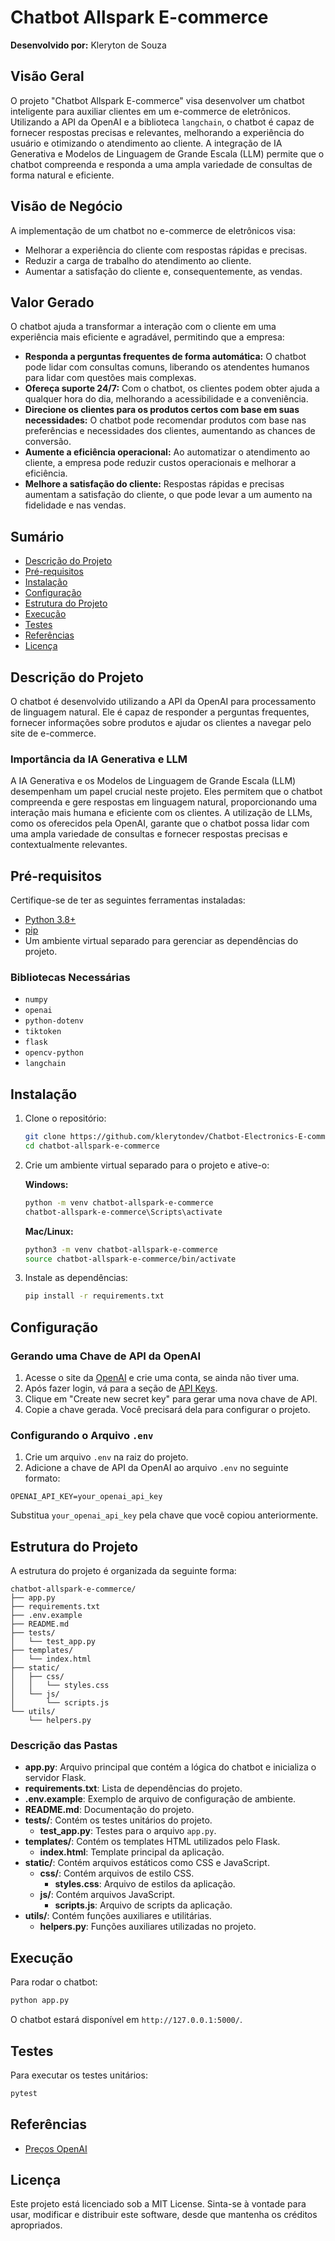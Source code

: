 # Chatbot Allspark E-commerce

**Desenvolvido por:** Kleryton de Souza


## Visão Geral

O projeto "Chatbot Allspark E-commerce" visa desenvolver um chatbot inteligente para auxiliar clientes em um e-commerce de eletrônicos. Utilizando a API da OpenAI e a biblioteca `langchain`, o chatbot é capaz de fornecer respostas precisas e relevantes, melhorando a experiência do usuário e otimizando o atendimento ao cliente. A integração de IA Generativa e Modelos de Linguagem de Grande Escala (LLM) permite que o chatbot compreenda e responda a uma ampla variedade de consultas de forma natural e eficiente.

## Visão de Negócio

A implementação de um chatbot no e-commerce de eletrônicos visa:

- Melhorar a experiência do cliente com respostas rápidas e precisas.
- Reduzir a carga de trabalho do atendimento ao cliente.
- Aumentar a satisfação do cliente e, consequentemente, as vendas.

## Valor Gerado

O chatbot ajuda a transformar a interação com o cliente em uma experiência mais eficiente e agradável, permitindo que a empresa:

- **Responda a perguntas frequentes de forma automática:** O chatbot pode lidar com consultas comuns, liberando os atendentes humanos para lidar com questões mais complexas.
- **Ofereça suporte 24/7:** Com o chatbot, os clientes podem obter ajuda a qualquer hora do dia, melhorando a acessibilidade e a conveniência.
- **Direcione os clientes para os produtos certos com base em suas necessidades:** O chatbot pode recomendar produtos com base nas preferências e necessidades dos clientes, aumentando as chances de conversão.
- **Aumente a eficiência operacional:** Ao automatizar o atendimento ao cliente, a empresa pode reduzir custos operacionais e melhorar a eficiência.
- **Melhore a satisfação do cliente:** Respostas rápidas e precisas aumentam a satisfação do cliente, o que pode levar a um aumento na fidelidade e nas vendas.

## Sumário

- [Descrição do Projeto](#descrição-do-projeto)
- [Pré-requisitos](#pré-requisitos)
- [Instalação](#instalação)
- [Configuração](#configuração)
- [Estrutura do Projeto](#estrutura-do-projeto)
- [Execução](#execução)
- [Testes](#testes)
- [Referências](#referências)
- [Licença](#licença)

## Descrição do Projeto

O chatbot é desenvolvido utilizando a API da OpenAI para processamento de linguagem natural. Ele é capaz de responder a perguntas frequentes, fornecer informações sobre produtos e ajudar os clientes a navegar pelo site de e-commerce.

### Importância da IA Generativa e LLM

A IA Generativa e os Modelos de Linguagem de Grande Escala (LLM) desempenham um papel crucial neste projeto. Eles permitem que o chatbot compreenda e gere respostas em linguagem natural, proporcionando uma interação mais humana e eficiente com os clientes. A utilização de LLMs, como os oferecidos pela OpenAI, garante que o chatbot possa lidar com uma ampla variedade de consultas e fornecer respostas precisas e contextualmente relevantes.

## Pré-requisitos

Certifique-se de ter as seguintes ferramentas instaladas:

- [Python 3.8+](https://www.python.org/)
- [pip](https://pip.pypa.io/en/stable/installing/)
- Um ambiente virtual separado para gerenciar as dependências do projeto.

### Bibliotecas Necessárias

- `numpy`
- `openai`
- `python-dotenv`
- `tiktoken`
- `flask`
- `opencv-python`
- `langchain`

## Instalação

1. Clone o repositório:

   ```bash
   git clone https://github.com/klerytondev/Chatbot-Electronics-E-commerce.git
   cd chatbot-allspark-e-commerce
   ```

2. Crie um ambiente virtual separado para o projeto e ative-o:

   **Windows:**
   ```bash
   python -m venv chatbot-allspark-e-commerce
   chatbot-allspark-e-commerce\Scripts\activate
   ```

   **Mac/Linux:**
   ```bash
   python3 -m venv chatbot-allspark-e-commerce
   source chatbot-allspark-e-commerce/bin/activate
   ```

3. Instale as dependências:

   ```bash
   pip install -r requirements.txt
   ```

## Configuração

### Gerando uma Chave de API da OpenAI

1. Acesse o site da [OpenAI](https://www.openai.com/) e crie uma conta, se ainda não tiver uma.
2. Após fazer login, vá para a seção de [API Keys](https://platform.openai.com/account/api-keys).
3. Clique em "Create new secret key" para gerar uma nova chave de API.
4. Copie a chave gerada. Você precisará dela para configurar o projeto.

### Configurando o Arquivo `.env`

1. Crie um arquivo `.env` na raiz do projeto.
2. Adicione a chave de API da OpenAI ao arquivo `.env` no seguinte formato:

```env
OPENAI_API_KEY=your_openai_api_key
```

Substitua `your_openai_api_key` pela chave que você copiou anteriormente.

## Estrutura do Projeto

A estrutura do projeto é organizada da seguinte forma:

```
chatbot-allspark-e-commerce/
├── app.py
├── requirements.txt
├── .env.example
├── README.md
├── tests/
│   └── test_app.py
├── templates/
│   └── index.html
├── static/
│   ├── css/
│   │   └── styles.css
│   └── js/
│       └── scripts.js
└── utils/
    └── helpers.py
```

### Descrição das Pastas

- **app.py**: Arquivo principal que contém a lógica do chatbot e inicializa o servidor Flask.
- **requirements.txt**: Lista de dependências do projeto.
- **.env.example**: Exemplo de arquivo de configuração de ambiente.
- **README.md**: Documentação do projeto.
- **tests/**: Contém os testes unitários do projeto.
  - **test_app.py**: Testes para o arquivo `app.py`.
- **templates/**: Contém os templates HTML utilizados pelo Flask.
  - **index.html**: Template principal da aplicação.
- **static/**: Contém arquivos estáticos como CSS e JavaScript.
  - **css/**: Contém arquivos de estilo CSS.
    - **styles.css**: Arquivo de estilos da aplicação.
  - **js/**: Contém arquivos JavaScript.
    - **scripts.js**: Arquivo de scripts da aplicação.
- **utils/**: Contém funções auxiliares e utilitárias.
  - **helpers.py**: Funções auxiliares utilizadas no projeto.

## Execução

Para rodar o chatbot:

```bash
python app.py
```

O chatbot estará disponível em `http://127.0.0.1:5000/`.

## Testes

Para executar os testes unitários:

```bash
pytest
```

## Referências

- [Preços OpenAI](https://openai.com/pricing)

## Licença

Este projeto está licenciado sob a MIT License. Sinta-se à vontade para usar, modificar e distribuir este software, desde que mantenha os créditos apropriados.
